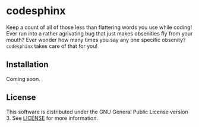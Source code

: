 codesphinx
==========
Keep a count of all of those less than flattering words you use while coding!
Ever run into a rather agrivating bug that just makes obsenities fly from your
mouth? Ever wonder how many times you say any one specific obsenity?
`codesphinx` takes care of that for you!



Installation
------------
Coming soon.



License
-------
This software is distributed under the GNU General Public License version 3.
See [LICENSE](https://github.com/bezeredi/codesphinx/blob/master/LICENSE) for
more information.


